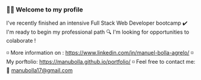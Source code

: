### 🙋‍♂️ Welcome to my profile 

I've recently finished an intensive Full Stack Web Developer bootcamp
✔️   I'm ready to begin my professional path
🔍   I'm looking for opportunities to colaborate !

◽ More information on : https://www.linkedin.com/in/manuel-bolla-agrelo/
◽ My porftolio: https://manubolla.github.io/portfolio/
◽ Feel free to contact me: 📩 manubolla17@gmail.com

